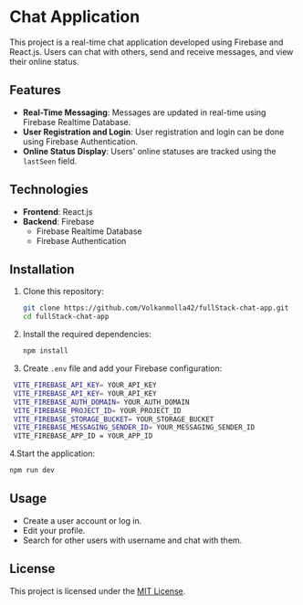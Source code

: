 # Chat Application

This project is a real-time chat application developed using Firebase and React.js. Users can chat with others, send and receive messages, and view their online status.

## Features

- **Real-Time Messaging**: Messages are updated in real-time using Firebase Realtime Database.
- **User Registration and Login**: User registration and login can be done using Firebase Authentication.
- **Online Status Display**: Users' online statuses are tracked using the `lastSeen` field.

## Technologies

- **Frontend**: React.js
- **Backend**: Firebase
  - Firebase Realtime Database
  - Firebase Authentication

## Installation

1. Clone this repository:
   ```bash
   git clone https://github.com/Volkanmolla42/fullStack-chat-app.git
   cd fullStack-chat-app
   ```
2. Install the required dependencies:
   ```bash
   npm install
   ```
3. Create `.env` file and add your Firebase configuration:
  ```bash
   VITE_FIREBASE_API_KEY= YOUR_API_KEY
   VITE_FIREBASE_API_KEY= YOUR_API_KEY
   VITE_FIREBASE_AUTH_DOMAIN= YOUR_AUTH_DOMAIN
   VITE_FIREBASE_PROJECT_ID= YOUR_PROJECT_ID
   VITE_FIREBASE_STORAGE_BUCKET= YOUR_STORAGE_BUCKET
   VITE_FIREBASE_MESSAGING_SENDER_ID= YOUR_MESSAGING_SENDER_ID
   VITE_FIREBASE_APP_ID = YOUR_APP_ID
   ```
4.Start the application:
   ```bash
 npm run dev
   ```

## Usage

- Create a user account or log in.
- Edit your profile.
- Search for other users with username and chat with them.
  

## License

This project is licensed under the [MIT License](LICENSE).
